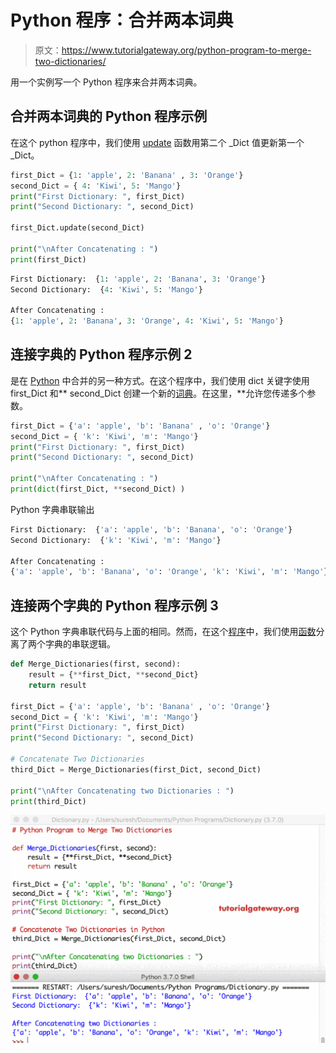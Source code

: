 # Python 程序：合并两本词典

> 原文：<https://www.tutorialgateway.org/python-program-to-merge-two-dictionaries/>

用一个实例写一个 Python 程序来合并两本词典。

## 合并两本词典的 Python 程序示例

在这个 python 程序中，我们使用 [update](https://www.tutorialgateway.org/python-dictionary-update/) 函数用第二个 _Dict 值更新第一个 _Dict。

```py
first_Dict = {1: 'apple', 2: 'Banana' , 3: 'Orange'}
second_Dict = { 4: 'Kiwi', 5: 'Mango'}
print("First Dictionary: ", first_Dict)
print("Second Dictionary: ", second_Dict)

first_Dict.update(second_Dict)

print("\nAfter Concatenating : ")
print(first_Dict)
```

```py
First Dictionary:  {1: 'apple', 2: 'Banana', 3: 'Orange'}
Second Dictionary:  {4: 'Kiwi', 5: 'Mango'}

After Concatenating : 
{1: 'apple', 2: 'Banana', 3: 'Orange', 4: 'Kiwi', 5: 'Mango'}
```

## 连接字典的 Python 程序示例 2

是在 [Python](https://www.tutorialgateway.org/python-tutorial/) 中合并的另一种方式。在这个程序中，我们使用 dict 关键字使用 first_Dict 和** second_Dict 创建一个新的[词典](https://www.tutorialgateway.org/python-dictionary/)。在这里，**允许您传递多个参数。

```py
first_Dict = {'a': 'apple', 'b': 'Banana' , 'o': 'Orange'}
second_Dict = { 'k': 'Kiwi', 'm': 'Mango'}
print("First Dictionary: ", first_Dict)
print("Second Dictionary: ", second_Dict)

print("\nAfter Concatenating : ")
print(dict(first_Dict, **second_Dict) )
```

Python 字典串联输出

```py
First Dictionary:  {'a': 'apple', 'b': 'Banana', 'o': 'Orange'}
Second Dictionary:  {'k': 'Kiwi', 'm': 'Mango'}

After Concatenating : 
{'a': 'apple', 'b': 'Banana', 'o': 'Orange', 'k': 'Kiwi', 'm': 'Mango'}
```

## 连接两个字典的 Python 程序示例 3

这个 Python 字典串联代码与上面的相同。然而，在这个[程序](https://www.tutorialgateway.org/python-programming-examples/)中，我们使用[函数](https://www.tutorialgateway.org/functions-in-python/)分离了两个字典的串联逻辑。

```py
def Merge_Dictionaries(first, second):
    result = {**first_Dict, **second_Dict}
    return result

first_Dict = {'a': 'apple', 'b': 'Banana' , 'o': 'Orange'}
second_Dict = { 'k': 'Kiwi', 'm': 'Mango'}
print("First Dictionary: ", first_Dict)
print("Second Dictionary: ", second_Dict)

# Concatenate Two Dictionaries 
third_Dict = Merge_Dictionaries(first_Dict, second_Dict)

print("\nAfter Concatenating two Dictionaries : ")
print(third_Dict)
```

![Python Program to Merge Two Dictionaries 3](img/11ea2b385eef3b95c27c47b654833ee4.png)